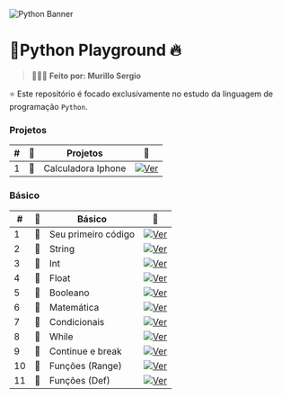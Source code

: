 ![Python Banner](https://res.cloudinary.com/dtjjgiitl/image/upload/q_auto:good,f_auto,fl_progressive/v1752179618/pwrt7boorh5sf3ddch7p.jpg)

# 📁Python Playground 🔥

> 👨🏻‍💻 **Feito por: Murillo Sergio**

⭐ Este repositório é focado exclusivamente no estudo da linguagem de programação `Python`.

### Projetos

| #   |  📁  | Projetos    | 🔗                                                                                                                                                                                                                  |
| --- | --- | ------------------- | ------------------------------------------------------------------------------------------------------------------------------------------------------------------------------------------------------------------- |
| 1   | 📄  | Calculadora Iphone      | [![Ver](https://img.shields.io/badge/VER-100000?style=for-the-badge&logo=VER&logoColor=white&labelColor=black&color=black)](https://github.com/murillosnds/python-playground/blob/main/Projetos/Calculadora%20Iphone.py)                          |

### Básico

| #   |  📁  | Básico    | 🔗                                                                                                                                                                                                                  |
| --- | --- | ---------------------- | ------------------------------------------------------------------------------------------------------------------------------------------------------------------------------------------------------------------- |
| 1   | 📄  |Seu primeiro código | [![Ver](https://img.shields.io/badge/VER-100000?style=for-the-badge&logo=VER&logoColor=white&labelColor=black&color=black)](https://github.com/murillosnds/python-playground/blob/main/B%C3%A1sico/01%20%20-%20Seu%20primeiro%20script.py)
| 2   | 📄  |String              | [![Ver](https://img.shields.io/badge/VER-100000?style=for-the-badge&logo=VER&logoColor=white&labelColor=black&color=black)](https://github.com/murillosnds/python-playground/blob/main/B%C3%A1sico/02%20-%20String.py)
| 3   | 📄  |Int                 | [![Ver](https://img.shields.io/badge/VER-100000?style=for-the-badge&logo=VER&logoColor=white&labelColor=black&color=black)](https://github.com/murillosnds/python-playground/blob/main/B%C3%A1sico/03%20-%20Int.py)
| 4   | 📄  |Float               | [![Ver](https://img.shields.io/badge/VER-100000?style=for-the-badge&logo=VER&logoColor=white&labelColor=black&color=black)](https://github.com/murillosnds/python-playground/blob/main/B%C3%A1sico/04%20-%20Float.py)
| 5   | 📄  |Booleano            | [![Ver](https://img.shields.io/badge/VER-100000?style=for-the-badge&logo=VER&logoColor=white&labelColor=black&color=black)](https://github.com/murillosnds/python-playground/blob/main/B%C3%A1sico/05%20-%20Booleano.py)
| 6   | 📄  |Matemática          | [![Ver](https://img.shields.io/badge/VER-100000?style=for-the-badge&logo=VER&logoColor=white&labelColor=black&color=black)](https://github.com/murillosnds/python-playground/blob/main/B%C3%A1sico/06%20-%20Matem%C3%A1tica.py)
| 7   | 📄  |Condicionais        | [![Ver](https://img.shields.io/badge/VER-100000?style=for-the-badge&logo=VER&logoColor=white&labelColor=black&color=black)](https://github.com/murillosnds/python-playground/blob/main/B%C3%A1sico/07%20-%20Condicionais.py)
| 8   | 📄  |While       | [![Ver](https://img.shields.io/badge/VER-100000?style=for-the-badge&logo=VER&logoColor=white&labelColor=black&color=black)](https://github.com/murillosnds/python-playground/blob/main/B%C3%A1sico/08%20-While.py)
| 9   | 📄  |Continue e break        | [![Ver](https://img.shields.io/badge/VER-100000?style=for-the-badge&logo=VER&logoColor=white&labelColor=black&color=black)](https://github.com/murillosnds/python-playground/blob/main/B%C3%A1sico/09%20-%20Continue%20e%20break.py)
| 10   | 📄  |Funções (Range)       | [![Ver](https://img.shields.io/badge/VER-100000?style=for-the-badge&logo=VER&logoColor=white&labelColor=black&color=black)](https://github.com/murillosnds/python-playground/blob/main/B%C3%A1sico/10%20-%20Fun%C3%A7%C3%B5es%20(Range).py)
| 11   | 📄  |Funções (Def)       | [![Ver](https://img.shields.io/badge/VER-100000?style=for-the-badge&logo=VER&logoColor=white&labelColor=black&color=black)](https://github.com/murillosnds/python-playground/blob/main/B%C3%A1sico/11%20-%20Fun%C3%A7%C3%B5es%20(Def).py)

